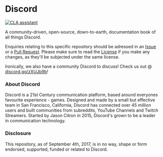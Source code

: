 # Discord
<a href="https://cla-assistant.io/ItsPugle/DiscordApp"><img src="https://cla-assistant.io/readme/badge/ItsPugle/DiscordApp" alt="CLA assistant" /></a>

A community-driven, open-source, down-to-earth, documentation book of all things Discord.

Enquiries relating to this specific repository should be adressed in an [Issue](https://github.com/ItsPugle/DiscordApp/issues/new/) or a [Pull Request](https://github.com/ItsPugle/DiscordApp/compare). Please make sure to read the [License](https://github.com/ItsPugle/DiscordApp/blob/master/meta/license) if you make any changes, as they'll be subjected under the same license.

Ironically, we also have a community Discord to discuss! Check us out @ [discord.gg/zXUJb9b](https://discord.gg/zXUJb9b)!

### About Discord
Discord is a 21st Century communication platform, based around everyones favourite experience - games. Designed and made by a small but effective team in San Francisco, California, Discord has connected over 45 million users and built communities from subreddits, YouTube Channels and Twitch Streamers. Started by Jason Citron in 2015, Discord's grown to be a leader in communication technology.

### Disclosure
This repository, as of September 4th, 2017, is in no way, shape or form endorsed, supported, funded or related to Discord.  
